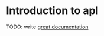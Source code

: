 # Introduction to apl

TODO: write [great documentation](http://jacobian.org/writing/what-to-write/)
